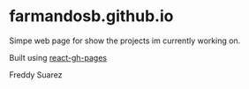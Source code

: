 # farmandosb.github.io
Simpe web page for show the projects im currently working on.

Built using [react-gh-pages](https://github.com/gitname/react-gh-pages)



Freddy Suarez
